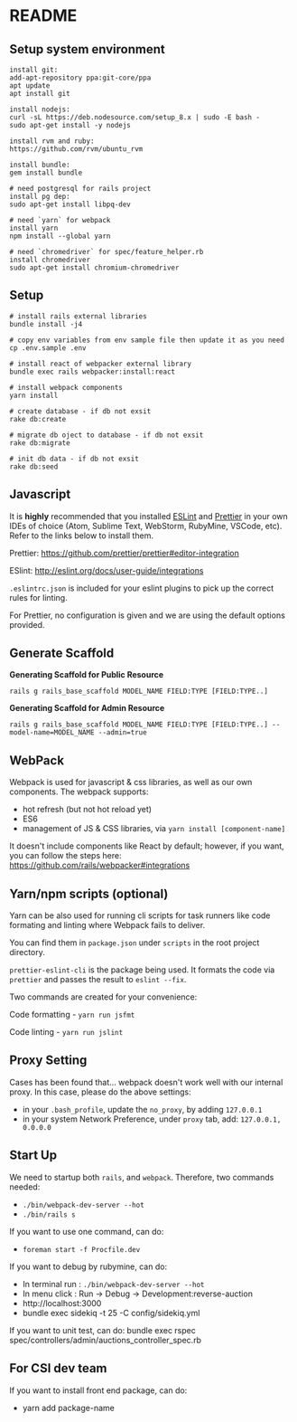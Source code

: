 # README

## Setup system environment

```
install git:
add-apt-repository ppa:git-core/ppa
apt update
apt install git

install nodejs:
curl -sL https://deb.nodesource.com/setup_8.x | sudo -E bash -
sudo apt-get install -y nodejs

install rvm and ruby:
https://github.com/rvm/ubuntu_rvm

install bundle:
gem install bundle

# need postgresql for rails project
install pg dep:
sudo apt-get install libpq-dev

# need `yarn` for webpack
install yarn
npm install --global yarn

# need `chromedriver` for spec/feature_helper.rb
install chromedriver
sudo apt-get install chromium-chromedriver

```

## Setup

```
# install rails external libraries
bundle install -j4

# copy env variables from env sample file then update it as you need
cp .env.sample .env

# install react of webpacker external library
bundle exec rails webpacker:install:react

# install webpack components
yarn install

# create database - if db not exsit
rake db:create

# migrate db oject to database - if db not exsit
rake db:migrate

# init db data - if db not exsit
rake db:seed
```

## Javascript

It is **highly** recommended that you installed [ESLint](http://eslint.org/) and [Prettier](https://github.com/prettier/prettier) in your own IDEs of choice (Atom, Sublime Text, WebStorm, RubyMine, VSCode, etc). Refer to the links below to install them.


Prettier: <https://github.com/prettier/prettier#editor-integration>

ESlint: <http://eslint.org/docs/user-guide/integrations>


`.eslintrc.json` is included for your eslint plugins to pick up the correct rules for linting.

For Prettier, no configuration is given and we are using the default options provided.


## Generate Scaffold

**Generating Scaffold for Public Resource**

`rails g rails_base_scaffold MODEL_NAME FIELD:TYPE [FIELD:TYPE..]`

**Generating Scaffold for Admin Resource**

`rails g rails_base_scaffold MODEL_NAME FIELD:TYPE [FIELD:TYPE..] --model-name=MODEL_NAME --admin=true`

## WebPack

Webpack is used for javascript & css libraries, as well as our own components.
The webpack supports:

- hot refresh (but not hot reload yet)
- ES6
- management of JS & CSS libraries, via `yarn install [component-name]`

It doesn't include components like React by default; however, if you want, you
can follow the steps here: <https://github.com/rails/webpacker#integrations>

## Yarn/npm scripts (optional)

Yarn can be also used for running cli scripts for task runners like code formating and linting where Webpack fails to deliver.

You can find them in `package.json` under `scripts` in the root project directory.

`prettier-eslint-cli` is the package being used. It formats the code via `prettier` and passes the result to `eslint --fix`.

Two commands are created for your convenience:

Code formatting - `yarn run jsfmt`

Code linting - `yarn run jslint`

## Proxy Setting

Cases has been found that... webpack doesn't work well with our internal proxy.
In this case, please do the above settings:

- in your `.bash_profile`, update the `no_proxy`, by adding `127.0.0.1`
- in your system Network Preference, under `proxy` tab, add: `127.0.0.1, 0.0.0.0`

## Start Up

We need to startup both `rails`, and `webpack`. Therefore, two commands needed:

- `./bin/webpack-dev-server --hot`
- `./bin/rails s`

If you want to use one command, can do:

- `foreman start -f Procfile.dev`

If you want to debug by rubymine, can do:
- In terminal run : `./bin/webpack-dev-server --hot`
- In menu click : Run -> Debug -> Development:reverse-auction
- http://localhost:3000
- bundle exec sidekiq -t 25 -C config/sidekiq.yml



If you want to unit test, can do:
bundle exec rspec spec/controllers/admin/auctions_controller_spec.rb


## For CSI dev team

If you want to install front end package, can do:
- yarn add package-name
